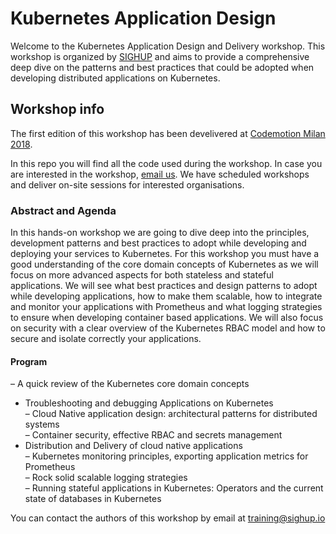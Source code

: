 # Kubernetes Application Design

Welcome to the Kubernetes Application Design and Delivery workshop. This workshop is organized by [SIGHUP](https://sighup.io) and aims to provide a comprehensive deep dive on the patterns and best practices that could be adopted when developing distributed applications on Kubernetes.

## Workshop info

The first edition of this workshop has been develivered at [Codemotion Milan 2018](https://milan2018.codemotionworld.com/workshop/kubernetes-application-design-and-delivery/).

In this repo you will find all the code used during the workshop. In case you are interested in the workshop, [email us](mailto:training@sighup.io). We have scheduled workshops and deliver on-site sessions for interested organisations.

### Abstract and Agenda

In this hands-on workshop we are going to dive deep into the principles, development patterns and best practices to adopt while developing and deploying your services to Kubernetes. For this workshop you must have a good understanding of the core domain concepts of Kubernetes as we will focus on more advanced aspects for both stateless and stateful applications. We will see what best practices and design patterns to adopt while developing applications, how to make them scalable, how to integrate and monitor your applications with Prometheus and what logging strategies to ensure when developing container based applications. We will also focus on security with a clear overview of the Kubernetes RBAC model and how to secure and isolate correctly your applications.

#### Program

– A quick review of the Kubernetes core domain concepts  
- Troubleshooting and debugging Applications on Kubernetes  
– Cloud Native application design: architectural patterns for distributed systems  
– Container security, effective RBAC and secrets management  
- Distribution and Delivery of cloud native applications  
– Kubernetes monitoring principles, exporting application metrics for Prometheus  
– Rock solid scalable logging strategies  
– Running stateful applications in Kubernetes: Operators and the current state of databases in Kubernetes  

You can contact the authors of this workshop by email at [training@sighup.io](mailto:training@sighup.io)


